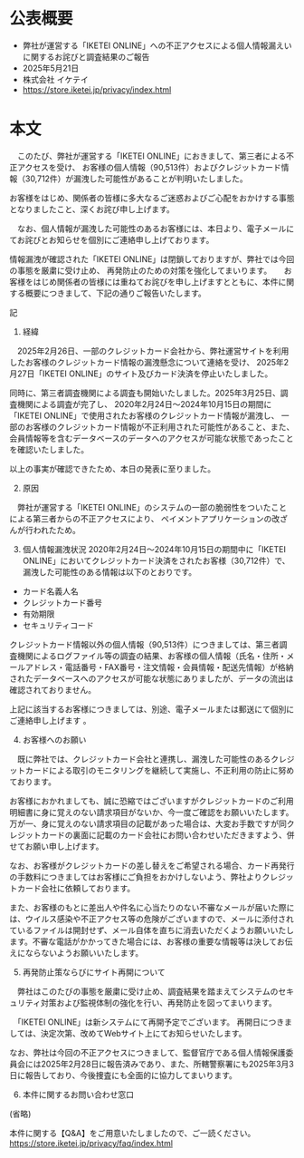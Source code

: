 # 公表概要
- 弊社が運営する「IKETEI ONLINE」への不正アクセスによる個人情報漏えいに関するお詫びと調査結果のご報告
- 2025年5月21日
- 株式会社 イケテイ
- https://store.iketei.jp/privacy/index.html

# 本文
　このたび、弊社が運営する「IKETEI ONLINE」におきまして、第三者による不正アクセスを受け、 お客様の個人情報（90,513件）およびクレジットカード情報（30,712件）が漏洩した可能性があることが判明いたしました。

 お客様をはじめ、関係者の皆様に多大なるご迷惑およびご心配をおかけする事態となりましたこと、深くお詫び申し上げます。

　なお、個人情報が漏洩した可能性のあるお客様には、本日より、電子メールにてお詫びとお知らせを個別にご連絡申し上げております。

 情報漏洩が確認された「IKETEI ONLINE」は閉鎖しておりますが、弊社では今回の事態を厳粛に受け止め、 再発防止のための対策を強化してまいります。
　
 お客様をはじめ関係者の皆様には重ねてお詫びを申し上げますとともに、本件に関する概要につきまして、下記の通りご報告いたします。

記

1. 経緯

　2025年2月26日、一部のクレジットカード会社から、弊社運営サイトを利用したお客様のクレジットカード情報の漏洩懸念について連絡を受け、 2025年2月27日「IKETEI ONLINE」のサイト及びカード決済を停止いたしました。

同時に、第三者調査機関による調査も開始いたしました。2025年3月25日、調査機関による調査が完了し、 2020年2月24日～2024年10月15日の期間に「IKETEI ONLINE」で使用されたお客様のクレジットカード情報が漏洩し、 一部のお客様のクレジットカード情報が不正利用された可能性があること、また、会員情報等を含むデータベースのデータへのアクセスが可能な状態であったことを確認いたしました。

以上の事実が確認できたため、本日の発表に至りました。

2. 原因

　弊社が運営する「IKETEI ONLINE」のシステムの一部の脆弱性をついたことによる第三者からの不正アクセスにより、 ペイメントアプリケーションの改ざんが行われたため。

3. 個人情報漏洩状況
2020年2月24日～2024年10月15日の期間中に「IKETEI ONLINE」においてクレジットカード決済をされたお客様（30,712件）で、 漏洩した可能性のある情報は以下のとおりです。
- カード名義人名
- クレジットカード番号
- 有効期限
- セキュリティコード

クレジットカード情報以外の個人情報（90,513件）につきましては、第三者調査機関によるログファイル等の調査の結果、お客様の個人情報（氏名・住所・メールアドレス・電話番号・FAX番号・注文情報・会員情報・配送先情報）が格納されたデータベースへのアクセスが可能な状態にありましたが、データの流出は確認されておりません。

上記に該当するお客様につきましては、別途、電子メールまたは郵送にて個別にご連絡申し上げます 。

4. お客様へのお願い

　既に弊社では、クレジットカード会社と連携し、漏洩した可能性のあるクレジットカードによる取引のモニタリングを継続して実施し、不正利用の防止に努めております。

お客様におかれましても、誠に恐縮ではございますがクレジットカードのご利用明細書に身に覚えのない請求項目がないか、今一度ご確認をお願いいたします。万が一、身に覚えのない請求項目の記載があった場合は、大変お手数ですが同クレジットカードの裏面に記載のカード会社にお問い合わせいただきますよう、併せてお願い申し上げます。

 なお、お客様がクレジットカードの差し替えをご希望される場合、カード再発行の手数料につきましてはお客様にご負担をおかけしないよう、弊社よりクレジットカード会社に依頼しております。

 また、お客様のもとに差出人や件名に心当たりのない不審なメールが届いた際には、ウイルス感染や不正アクセス等の危険がございますので、メールに添付されているファイルは開封せず、メール自体を直ちに消去いただくようお願いいたします。不審な電話がかかってきた場合には、お客様の重要な情報等は決してお伝えにならないようお願いいたします。

5. 再発防止策ならびにサイト再開について

　弊社はこのたびの事態を厳粛に受け止め、調査結果を踏まえてシステムのセキュリティ対策および監視体制の強化を行い、再発防止を図ってまいります。

　「IKETEI ONLINE」は新システムにて再開予定でございます。 再開日につきましては、決定次第、改めてWebサイト上にてお知らせいたします。

 なお、弊社は今回の不正アクセスにつきまして、監督官庁である個人情報保護委員会には2025年2月28日に報告済みであり、また、所轄警察署にも2025年3月3日に報告しており、今後捜査にも全面的に協力してまいります。

6. 本件に関するお問い合わせ窓口

(省略)

本件に関する【Q&A】をご用意いたしましたので、ご一読ください。
https://store.iketei.jp/privacy/faq/index.html
